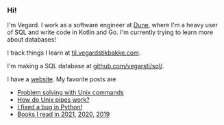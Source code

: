 <!-- <img src="https://github-readme-stats.vercel.app/api/top-langs/?username=vegarsti&layout=compact&exclude_repo=thesis,fhtboost,mal&langs_count=6" align="right"> -->

### Hi!

I'm Vegard. I work as a software engineer at [Dune](https://dune.com/careers), where I'm a heavy user of SQL and write code in Kotlin and Go. I'm currently trying to learn more about databases!

I track things I learn at [til.vegardstikbakke.com](https://til.vegardstikbakke.com).

I'm making a SQL database at [github.com/vegarsti/sql/](https://github.com/vegarsti/sql/).

I have a [website](https://www.vegardstikbakke.com/). My favorite posts are
- [Problem solving with Unix commands](https://www.vegardstikbakke.com/unix/)
- [How do Unix pipes work?](https://www.vegardstikbakke.com/how-do-pipes-work-sigpipe/)
- [I fixed a bug in Python!](https://www.vegardstikbakke.com/python-contribution/)
- [Books I read in 2021](https://www.vegardstikbakke.com/books-2021/), [2020](https://www.vegardstikbakke.com/books-2020/), [2019](https://www.vegardstikbakke.com/books-2019/)
